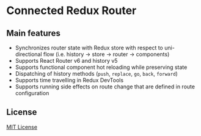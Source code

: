 Connected Redux Router
===

Main features
---

* Synchronizes router state with Redux store with respect to uni-directional flow (i.e. history -> store -> router -> components)
* Supports React Router v6 and history v5
* Supports functional component hot reloading while preserving state
* Dispatching of history methods (`push`, `replace`, `go`, `back`, `forward`)
* Supports time travelling in Redux DevTools
* Supports running side effects on route change that are defined in route configuration

License
-------
[MIT License](https://github.com/burnmaniac/connected-redux-router/blob/main/LICENSE)
